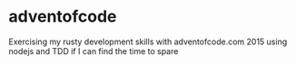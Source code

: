 # adventofcode
Exercising my rusty development skills with adventofcode.com 2015 using nodejs and TDD if I can find the time to spare
